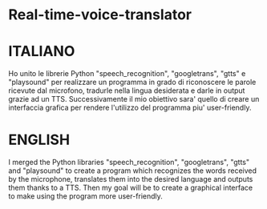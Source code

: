 # Real-time-voice-translator

# ITALIANO

Ho unito le librerie Python "speech_recognition", "googletrans", "gtts" e "playsound" per realizzare un programma in grado di riconoscere le parole ricevute dal microfono, tradurle nella lingua desiderata e darle in output grazie ad un TTS.
Successivamente il mio obiettivo sara' quello di creare un interfaccia grafica per rendere l'utilizzo del programma piu' user-friendly.

# ENGLISH

I merged the Python libraries "speech_recognition", "googletrans", "gtts" and "playsound" to create a program which recognizes the words received by the microphone, translates them into the desired language and outputs them thanks to a TTS.
Then my goal will be to create a graphical interface to make using the program more user-friendly.
